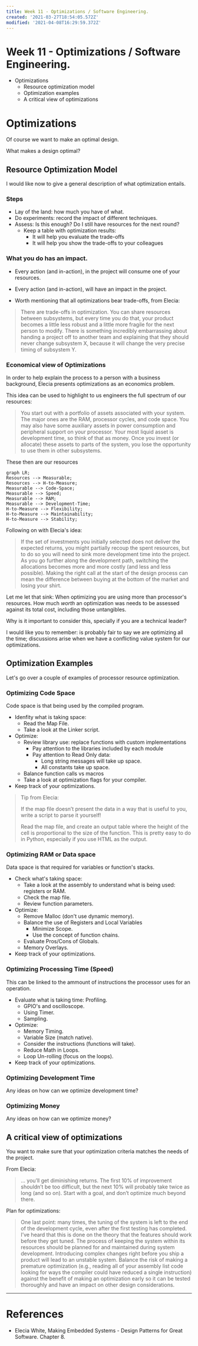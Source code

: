 ```yaml
---
title: Week 11 - Optimizations / Software Engineering.
created: '2021-03-27T18:54:05.572Z'
modified: '2021-04-08T16:29:59.372Z'
---
```


# Week 11 - Optimizations / Software Engineering.
* Optimizations
  * Resource optimization model
  * Optimization examples
  * A critical view of optimizations


# Optimizations
Of course we want to make an optimal design.

What makes a design optimal?

## Resource Optimization Model
I would like now to give a general description of what optimization entails.

### Steps
* Lay of the land: how much you have of what.
* Do experiments: record the impact of different techniques.
* Assess: Is this enough? Do I still have resources for the next round?
  * Keep a table with optimization results:
     * It will help you evaluate the trade-offs
     * It will help you show the trade-offs to your colleagues

### What you do has an impact.
* Every action (and in-action), in the project will consume one of your resources.
* Every action (and in-action), will have an impact in the project.

* Worth mentioning that all optimizations bear trade-offs, from Elecia:
> There are trade-offs in optimization. You can share resources between subsystems, but every time you do that, your product becomes a little less robust and a little more fragile for the next person to modify. There is something incredibly embarrassing about handing a project off to another team and explaining that they should never change subsystem X, because it will change the very precise timing of subsystem Y.

### Economical view of Optimizations
In order to help explain the process to a person with a business background, Elecia presents optimizations as an economics problem.

This idea can be used to highlight to us engineers the full spectrum of our resources:
> You start out with a portfolio of assets associated with your system. The major ones are the RAM, processor cycles, and code space. You may also have some auxiliary assets in power consumption and peripheral support on your processor. Your most liquid asset is development time, so think of that as money. Once you invest (or allocate) these assets to parts of the system, you lose the opportunity to use them in other subsystems.

These then are our resources
```mermaid
graph LR;
Resources --> Measurable;
Resources --> H-to-Measure;
Measurable --> Code-Space;
Measurable --> Speed;
Measurable --> RAM;
Measurable --> Development-Time;
H-to-Measure --> Flexibility;
H-to-Measure --> Maintainability;
H-to-Measure --> Stability;
```

Following on with Elecia's idea:
> If the set of investments you initially selected does not deliver the expected returns, you might partially recoup the spent resources, but to do so you will need to sink more development time into the project. As you go further along the development path, switching the allocations becomes more and more costly (and less and less possible). Making the right call at the start of the design process can mean the difference between buying at the bottom of the market and losing your shirt.

Let me let that sink: When optimizing you are using more than processor's resources. How much *worth* an optimization was needs to be assessed against its total cost, including those untangibles.

Why is it important to consider this, specially if you are a technical leader?

I would like you to remember: is probably fair to say we are optimizing all the time; discussions arise when we have a conflicting value system for our optimizations.

## Optimization Examples
Let's go over a couple of examples of processor resource optimization.

### Optimizing Code Space
Code space is that being used by the compiled program.

* Idenfity what is taking space:
  * Read the Map File.
  * Take a look at the Linker script.
* Optimize:
  * Review library use: replace functions with custom implementations
    * Pay attention to the libraries included by each module
    * Pay attention to Read Only data:
      * Long string messages will take up space.
      * All constants take up space.
  * Balance function calls vs macros
  * Take a look at optimization flags for your compiler.
* Keep track of your optimizations.

>Tip from Elecia:
>
>If the map file doesn’t present the data in a way that is useful to you, write a script to parse it yourself!
>
>Read the map file, and create an output table where the height of the cell is proportional to the size of the function. This is pretty easy to do in Python, especially if you use HTML as the output.


### Optimizing RAM or Data space
Data space is that required for variables or function's stacks.

* Check what's taking space:
  * Take a look at the assembly to understand what is being used: registers or RAM.
  * Check the map file.
  * Review function parameters.
* Optimize:
  * Remove Malloc (don't use dynamic memory).
  * Balance the use of Registers and Local Variables
    * Minimize Scope.
    * Use the concept of function chains.
  * Evaluate Pros/Cons of Globals.
  * Memory Overlays.
* Keep track of your optimizations.


### Optimizing Processing Time (Speed)
This can be linked to the ammount of instructions the processor uses for an operation.

* Evaluate what is taking time: Profiling.
  * GPIO's and oscilloscope.
  * Using Timer.
  * Sampling.
* Optimize:
  * Memory Timing.
  * Variable Size (match native).
  * Consider the instructions (functions will take).
  * Reduce Math in Loops.
  * Loop Un-rolling (focus on the loops).
* Keep track of your optimizations.


### Optimizing Development Time
Any ideas on how can we optimize development time?

### Optimizing Money
Any ideas on how can we optimize money?

## A critical view of optimizations
You want to make sure that your optimization criteria matches the needs of the project.

From Elecia:
> ... you’ll get diminishing returns. The first 10% of improvement shouldn’t be too difficult, but the next 10% will probably take twice as long (and so on). Start with a goal, and don’t optimize much beyond there.


Plan for optimizations:
> One last point: many times, the tuning of the system is left to the end of the development cycle, even after the first testing has completed. I’ve heard that this is done on the theory that the features should work before they get tuned. The process of keeping the system within its resources should be planned for and maintained during system development. Introducing complex changes right before you ship a product will lead to an unstable system. Balance the risk of making a premature optimization (e.g., reading all of your assembly list code looking for ways the compiler could have reduced a single instruction) against the benefit of making an optimization early so it can be tested thoroughly and have an impact on other design considerations.


---

# References
* Elecia White, Making Embedded Systems - Design Patterns for Great Software. Chapter 8.


